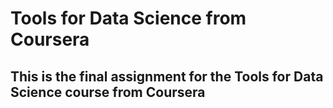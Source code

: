 # Tools for Data Science from Coursera
## This is the final assignment for the Tools for Data Science course from Coursera

